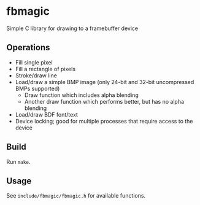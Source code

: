 # fbmagic

Simple C library for drawing to a framebuffer device

## Operations

- Fill single pixel
- Fill a rectangle of pixels
- Stroke/draw line
- Load/draw a simple BMP image (only 24-bit and 32-bit uncompressed BMPs supported)
  - Draw function which includes alpha blending
  - Another draw function which performs better, but has no alpha blending
- Load/draw BDF font/text
- Device locking; good for multiple processes that require access to the device

## Build

Run `make`.

## Usage

See `include/fbmagic/fbmagic.h` for available functions.
